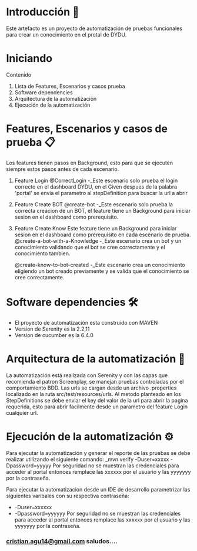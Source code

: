 # Introducción 🚀
Este artefacto es un proyecto de automatización de pruebas funcionales para crear un conocimiento en el protal de DYDU.

# Iniciando 
Contenido
1.	Lista de Features, Escenarios y casos prueba
2.	Software dependencies
3.	Arquitectura de la automatización
4.	Ejecución de la automatización

# Features, Escenarios y casos de prueba 📋
Los features tienen pasos en Background, esto para que se ejecuten siempre estos pasos antes de cada escenario.

1. Feature Login 
    @CorrectLogin
    -_Este escenario solo prueba el login correcto en el dashboard DYDU, en el Given despues de la palabra 'portal' se envia el parametro al stepDefinition para buscar la url a abrir

2. Feature Create BOT
    @create-bot
	    -_Este escenario solo prueba la correcta creacion de un BOT, el feature tiene un Background para iniciar sesion en el dashboard como prerequisito.	

3. Feature Create Know 
    Este feature tiene un Background para iniciar sesion en el dashboard como prerequisito en cada escenario de prueba.
    @create-a-bot-with-a-Knowledge
        -_Este escenario crea un bot y un conocimiento validando que el bot se cree correctamente y el conocimiento tambien.

	@create-know-to-bot-created	
        -_Este escenario crea un conocimiento eligiendo un bot creado previamente y se valida que el conocimiento se cree correctamente.

# Software dependencies 🛠️
* El proyecto de automatización esta construido con MAVEN
* Version de Serenity es la 2.2.11
* Version de cucumber es la 6.4.0

# Arquitectura de la automatización 🔧
La automatización está realizada con Serenity y con las capas que recomienda el patron Screenplay, se manejan pruebas controladas 
por el comportamiento BDD.
Las urls se cargan desde un archivo .properties localizado en la ruta src/test/resources/urls. Al metodo planteado en los StepDefinitions se debe enviar el key del valor de la url para abrir la pagina requerida, esto para abrir facilmente desde un parametro del feature Login cualquier url.

# Ejecución de la automatización ⚙️
Para ejecutar la automatización y generar el reporte de las pruebas se debe realizar utilizando el siguiente comando:
_mvn verify -Duser=xxxxx -Dpassword=yyyyy
Por seguridad no se muestran las credenciales para acceder al portal entonces remplace las xxxxxx por el usuario y las yyyyyyy por la contraseña.

Para ejecutar la automatizacion desde un IDE de desarrollo parametrizar las siguientes varibales con su respectiva contraseña:
* -Duser=xxxxxx 
* -Dpassword=yyyyyy
Por seguridad no se muestran las credenciales para acceder al portal entonces remplace las xxxxxx por el usuario y las yyyyyyy por la contraseña.



### cristian.agu14@gmail.com saludos....

